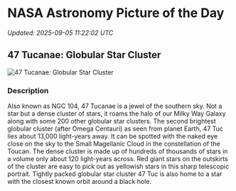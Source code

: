 # NASA Astronomy Picture of the Day

_Updated: 2025-09-05 11:22:02 UTC_

## 47 Tucanae: Globular Star Cluster

![47 Tucanae: Globular Star Cluster](https://apod.nasa.gov/apod/image/2509/crtastro_0352_1024.jpg)

### Description

Also known as NGC 104, 47 Tucanae is a jewel of the southern sky. Not a star but a dense cluster of stars, it roams the halo of our Milky Way Galaxy along with some 200 other globular star clusters. The second brightest globular cluster (after Omega Centauri) as seen from planet Earth, 47 Tuc lies about 13,000 light-years away. It can be spotted with the naked eye close on the sky to the Small Magellanic Cloud in the constellation of the Toucan. The dense cluster is made up of hundreds of thousands of stars in a volume only about 120 light-years across. Red giant stars on the outskirts of the cluster are easy to pick out as yellowish stars in this sharp telescopic portrait. Tightly packed globular star cluster 47 Tuc is also home to a star with the closest known orbit around a black hole.
